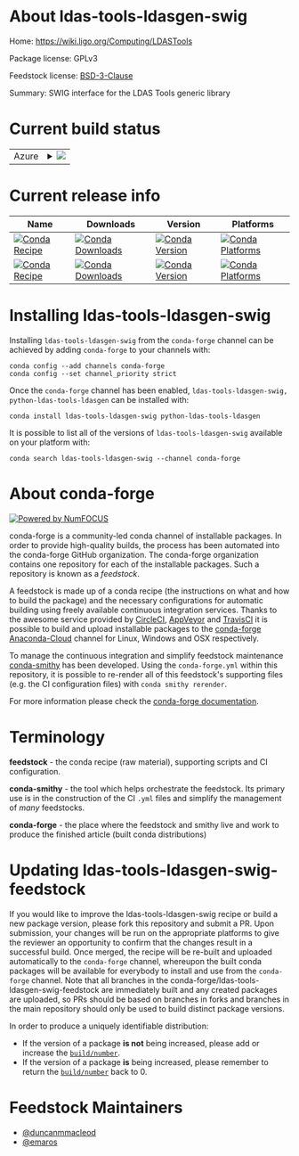 About ldas-tools-ldasgen-swig
=============================

Home: https://wiki.ligo.org/Computing/LDASTools

Package license: GPLv3

Feedstock license: [BSD-3-Clause](https://github.com/conda-forge/ldas-tools-ldasgen-swig-feedstock/blob/master/LICENSE.txt)

Summary: SWIG interface for the LDAS Tools generic library

Current build status
====================


<table>
    
  <tr>
    <td>Azure</td>
    <td>
      <details>
        <summary>
          <a href="https://dev.azure.com/conda-forge/feedstock-builds/_build/latest?definitionId=2596&branchName=master">
            <img src="https://dev.azure.com/conda-forge/feedstock-builds/_apis/build/status/ldas-tools-ldasgen-swig-feedstock?branchName=master">
          </a>
        </summary>
        <table>
          <thead><tr><th>Variant</th><th>Status</th></tr></thead>
          <tbody><tr>
              <td>linux_64</td>
              <td>
                <a href="https://dev.azure.com/conda-forge/feedstock-builds/_build/latest?definitionId=2596&branchName=master">
                  <img src="https://dev.azure.com/conda-forge/feedstock-builds/_apis/build/status/ldas-tools-ldasgen-swig-feedstock?branchName=master&jobName=linux&configuration=linux_64_" alt="variant">
                </a>
              </td>
            </tr><tr>
              <td>osx_64</td>
              <td>
                <a href="https://dev.azure.com/conda-forge/feedstock-builds/_build/latest?definitionId=2596&branchName=master">
                  <img src="https://dev.azure.com/conda-forge/feedstock-builds/_apis/build/status/ldas-tools-ldasgen-swig-feedstock?branchName=master&jobName=osx&configuration=osx_64_" alt="variant">
                </a>
              </td>
            </tr>
          </tbody>
        </table>
      </details>
    </td>
  </tr>
</table>

Current release info
====================

| Name | Downloads | Version | Platforms |
| --- | --- | --- | --- |
| [![Conda Recipe](https://img.shields.io/badge/recipe-ldas--tools--ldasgen--swig-green.svg)](https://anaconda.org/conda-forge/ldas-tools-ldasgen-swig) | [![Conda Downloads](https://img.shields.io/conda/dn/conda-forge/ldas-tools-ldasgen-swig.svg)](https://anaconda.org/conda-forge/ldas-tools-ldasgen-swig) | [![Conda Version](https://img.shields.io/conda/vn/conda-forge/ldas-tools-ldasgen-swig.svg)](https://anaconda.org/conda-forge/ldas-tools-ldasgen-swig) | [![Conda Platforms](https://img.shields.io/conda/pn/conda-forge/ldas-tools-ldasgen-swig.svg)](https://anaconda.org/conda-forge/ldas-tools-ldasgen-swig) |
| [![Conda Recipe](https://img.shields.io/badge/recipe-python--ldas--tools--ldasgen-green.svg)](https://anaconda.org/conda-forge/python-ldas-tools-ldasgen) | [![Conda Downloads](https://img.shields.io/conda/dn/conda-forge/python-ldas-tools-ldasgen.svg)](https://anaconda.org/conda-forge/python-ldas-tools-ldasgen) | [![Conda Version](https://img.shields.io/conda/vn/conda-forge/python-ldas-tools-ldasgen.svg)](https://anaconda.org/conda-forge/python-ldas-tools-ldasgen) | [![Conda Platforms](https://img.shields.io/conda/pn/conda-forge/python-ldas-tools-ldasgen.svg)](https://anaconda.org/conda-forge/python-ldas-tools-ldasgen) |

Installing ldas-tools-ldasgen-swig
==================================

Installing `ldas-tools-ldasgen-swig` from the `conda-forge` channel can be achieved by adding `conda-forge` to your channels with:

```
conda config --add channels conda-forge
conda config --set channel_priority strict
```

Once the `conda-forge` channel has been enabled, `ldas-tools-ldasgen-swig, python-ldas-tools-ldasgen` can be installed with:

```
conda install ldas-tools-ldasgen-swig python-ldas-tools-ldasgen
```

It is possible to list all of the versions of `ldas-tools-ldasgen-swig` available on your platform with:

```
conda search ldas-tools-ldasgen-swig --channel conda-forge
```


About conda-forge
=================

[![Powered by NumFOCUS](https://img.shields.io/badge/powered%20by-NumFOCUS-orange.svg?style=flat&colorA=E1523D&colorB=007D8A)](http://numfocus.org)

conda-forge is a community-led conda channel of installable packages.
In order to provide high-quality builds, the process has been automated into the
conda-forge GitHub organization. The conda-forge organization contains one repository
for each of the installable packages. Such a repository is known as a *feedstock*.

A feedstock is made up of a conda recipe (the instructions on what and how to build
the package) and the necessary configurations for automatic building using freely
available continuous integration services. Thanks to the awesome service provided by
[CircleCI](https://circleci.com/), [AppVeyor](https://www.appveyor.com/)
and [TravisCI](https://travis-ci.com/) it is possible to build and upload installable
packages to the [conda-forge](https://anaconda.org/conda-forge)
[Anaconda-Cloud](https://anaconda.org/) channel for Linux, Windows and OSX respectively.

To manage the continuous integration and simplify feedstock maintenance
[conda-smithy](https://github.com/conda-forge/conda-smithy) has been developed.
Using the ``conda-forge.yml`` within this repository, it is possible to re-render all of
this feedstock's supporting files (e.g. the CI configuration files) with ``conda smithy rerender``.

For more information please check the [conda-forge documentation](https://conda-forge.org/docs/).

Terminology
===========

**feedstock** - the conda recipe (raw material), supporting scripts and CI configuration.

**conda-smithy** - the tool which helps orchestrate the feedstock.
                   Its primary use is in the construction of the CI ``.yml`` files
                   and simplify the management of *many* feedstocks.

**conda-forge** - the place where the feedstock and smithy live and work to
                  produce the finished article (built conda distributions)


Updating ldas-tools-ldasgen-swig-feedstock
==========================================

If you would like to improve the ldas-tools-ldasgen-swig recipe or build a new
package version, please fork this repository and submit a PR. Upon submission,
your changes will be run on the appropriate platforms to give the reviewer an
opportunity to confirm that the changes result in a successful build. Once
merged, the recipe will be re-built and uploaded automatically to the
`conda-forge` channel, whereupon the built conda packages will be available for
everybody to install and use from the `conda-forge` channel.
Note that all branches in the conda-forge/ldas-tools-ldasgen-swig-feedstock are
immediately built and any created packages are uploaded, so PRs should be based
on branches in forks and branches in the main repository should only be used to
build distinct package versions.

In order to produce a uniquely identifiable distribution:
 * If the version of a package **is not** being increased, please add or increase
   the [``build/number``](https://docs.conda.io/projects/conda-build/en/latest/resources/define-metadata.html#build-number-and-string).
 * If the version of a package **is** being increased, please remember to return
   the [``build/number``](https://docs.conda.io/projects/conda-build/en/latest/resources/define-metadata.html#build-number-and-string)
   back to 0.

Feedstock Maintainers
=====================

* [@duncanmmacleod](https://github.com/duncanmmacleod/)
* [@emaros](https://github.com/emaros/)


